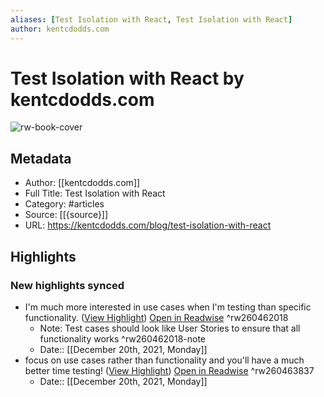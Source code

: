 ```yaml
---
aliases: [Test Isolation with React, Test Isolation with React]
author: kentcdodds.com
---
```

# Test Isolation with React by kentcdodds.com

![rw-book-cover](https://readwise-assets.s3.amazonaws.com/static/images/article3.5c705a01b476.png)

## Metadata
- Author: [[kentcdodds.com]]
- Full Title: Test Isolation with React
- Category: #articles
- Source: [[{source}]]
- URL: https://kentcdodds.com/blog/test-isolation-with-react

## Highlights
### New highlights synced
- I'm much more interested in use cases when I'm testing than specific functionality. ([View Highlight](https://kentcdodds.com/blog/test-isolation-with-react?__readwiseLocation=0%2F48%2F0%2F1%2F2%2F1%3A384%2C0%2F48%2F0%2F1%2F2%2F1%3A467#:~:text=I'm%20much%20more%20interested%20in%2Cwhen%20I'm%20testing%20than%20specific%0Afunctionality.)) [Open in Readwise](https://readwise.io/open/260462018) ^rw260462018
    - Note: Test cases should look like User Stories to ensure that all functionality works ^rw260462018-note
    - Date:: [[December 20th, 2021, Monday]]
- focus on use cases rather than functionality and you'll have a much better time testing! ([View Highlight](https://kentcdodds.com/blog/test-isolation-with-react?__readwiseLocation=2%2F64%2F0%2F1%2F2%2F1%3A55%2C2%2F64%2F0%2F1%2F2%2F1%3A143#:~:text=focus%20on%20use%20cases%20rather%2Ca%20much%20better%20time%20testing!)) [Open in Readwise](https://readwise.io/open/260463837) ^rw260463837
    - Date:: [[December 20th, 2021, Monday]]
